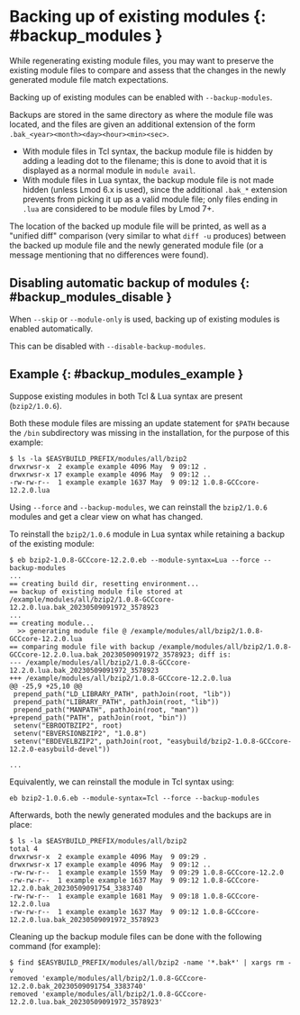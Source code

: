 # Backing up of existing modules {: #backup_modules }

While regenerating existing module files, you may want to preserve the
existing module files to compare and assess that the changes in the
newly generated module file match expectations.

Backing up of existing modules can be enabled with `--backup-modules`.

Backups are stored in the same directory as where the module file was
located, and the files are given an additional extension of the form
`.bak_<year><month><day><hour><min><sec>`.

- With module files in Tcl syntax, the backup module file is hidden by
  adding a leading dot to the filename; this is done to avoid that it
  is displayed as a normal module in `module avail`.
- With module files in Lua syntax, the backup module file is not made
  hidden (unless Lmod 6.x is used), since the additional `.bak_*`
  extension prevents from picking it up as a valid module file; only
  files ending in `.lua` are considered to be module files by Lmod 7+.

The location of the backed up module file will be printed, as well as a
"unified diff" comparison (very similar to what `diff -u` produces)
between the backed up module file and the newly generated module file
(or a message mentioning that no differences were found).

## Disabling automatic backup of modules {: #backup_modules_disable }

When `--skip` or `--module-only` is used, backing up of existing modules
is enabled automatically.

This can be disabled with `--disable-backup-modules`.

## Example {: #backup_modules_example }

Suppose existing modules in both Tcl & Lua syntax are present
(`bzip2/1.0.6`).

Both these module files are missing an update statement for `$PATH`
because the `/bin` subdirectory was missing in the installation, for the
purpose of this example:

``` console
$ ls -la $EASYBUILD_PREFIX/modules/all/bzip2
drwxrwsr-x  2 example example 4096 May  9 09:12 .
drwxrwsr-x 17 example example 4096 May  9 09:12 ..
-rw-rw-r--  1 example example 1637 May  9 09:12 1.0.8-GCCcore-12.2.0.lua
```

Using `--force` and `--backup-modules`, we can reinstall the
`bzip2/1.0.6` modules and get a clear view on what has changed.

To reinstall the `bzip2/1.0.6` module in Lua syntax while retaining a
backup of the existing module:

``` console
$ eb bzip2-1.0.8-GCCcore-12.2.0.eb --module-syntax=Lua --force --backup-modules
...
== creating build dir, resetting environment...
== backup of existing module file stored at /example/modules/all/bzip2/1.0.8-GCCcore-12.2.0.lua.bak_20230509091972_3578923
...
== creating module...
  >> generating module file @ /example/modules/all/bzip2/1.0.8-GCCcore-12.2.0.lua
== comparing module file with backup /example/modules/all/bzip2/1.0.8-GCCcore-12.2.0.lua.bak_20230509091972_3578923; diff is:
--- /example/modules/all/bzip2/1.0.8-GCCcore-12.2.0.lua.bak_20230509091972_3578923
+++ /example/modules/all/bzip2/1.0.8-GCCcore-12.2.0.lua
@@ -25,9 +25,10 @@
 prepend_path("LD_LIBRARY_PATH", pathJoin(root, "lib"))
 prepend_path("LIBRARY_PATH", pathJoin(root, "lib"))
 prepend_path("MANPATH", pathJoin(root, "man"))
+prepend_path("PATH", pathJoin(root, "bin"))
 setenv("EBROOTBZIP2", root)
 setenv("EBVERSIONBZIP2", "1.0.8")
 setenv("EBDEVELBZIP2", pathJoin(root, "easybuild/bzip2-1.0.8-GCCcore-12.2.0-easybuild-devel"))

...
```

Equivalently, we can reinstall the module in Tcl syntax using:

``` shell
eb bzip2-1.0.6.eb --module-syntax=Tcl --force --backup-modules
```

Afterwards, both the newly generated modules and the backups are in
place:

``` console
$ ls -la $EASYBUILD_PREFIX/modules/all/bzip2
total 4
drwxrwsr-x  2 example example 4096 May  9 09:29 .
drwxrwsr-x 17 example example 4096 May  9 09:12 ..
-rw-rw-r--  1 example example 1559 May  9 09:29 1.0.8-GCCcore-12.2.0
-rw-rw-r--  1 example example 1637 May  9 09:12 1.0.8-GCCcore-12.2.0.bak_20230509091754_3383740
-rw-rw-r--  1 example example 1681 May  9 09:18 1.0.8-GCCcore-12.2.0.lua
-rw-rw-r--  1 example example 1637 May  9 09:12 1.0.8-GCCcore-12.2.0.lua.bak_20230509091972_3578923
```

Cleaning up the backup module files can be done with the following
command (for example):

``` console
$ find $EASYBUILD_PREFIX/modules/all/bzip2 -name '*.bak*' | xargs rm -v
removed 'example/modules/all/bzip2/1.0.8-GCCcore-12.2.0.bak_20230509091754_3383740'
removed 'example/modules/all/bzip2/1.0.8-GCCcore-12.2.0.lua.bak_20230509091972_3578923'
```
